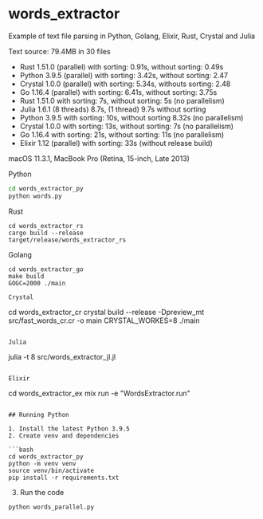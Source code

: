 # words_extractor

Example of text file parsing in Python, Golang, Elixir, Rust, Crystal and Julia

Text source: 79.4MB in 30 files

- Rust 1.51.0 (parallel) with sorting: 0.91s, without sorting: 0.49s
- Python 3.9.5 (parallel) with sorting: 3.42s, without sorting: 2.47
- Crystal 1.0.0 (parallel) with sorting: 5.34s, withouts sorting: 2.48
- Go 1.16.4 (parallel) with sorting: 6.41s, without sorting: 3.75s
- Rust 1.51.0 with sorting: 7s, without sorting: 5s (no parallelism)
- Julia 1.6.1 (8 threads) 8.7s, (1 thread) 9.7s without sorting
- Python 3.9.5 with sorting: 10s, without sorting 8.32s (no parallelism)
- Crystal 1.0.0 with sorting: 13s, without sorting: 7s (no parallelism)
- Go 1.16.4 with sorting: 21s, without sorting: 11s (no parallelism)
- Elixir 1.12 (parallel) with sorting: 33s (without release build)

macOS 11.3.1, MacBook Pro (Retina, 15-inch, Late 2013)

Python

```bash
cd words_extractor_py
python words.py
```

Rust

```
cd words_extractor_rs
cargo build --release
target/release/words_extractor_rs
```
Golang

```
cd words_extractor_go
make build
GOGC=2000 ./main

Crystal

```
cd words_extractor_cr
crystal build --release -Dpreview_mt src/fast_words_cr.cr -o main
CRYSTAL_WORKES=8 ./main
```

Julia

```
julia -t 8 src/words_extractor_jl.jl
```

Elixir

```
cd words_extractor_ex
mix run -e "WordsExtractor.run"
```

## Running Python

1. Install the latest Python 3.9.5
2. Create venv and dependencies

```bash
cd words_extractor_py
python -m venv venv
source venv/bin/activate
pip install -r requirements.txt
```

3. Run the code

```bash
python words_parallel.py
```

